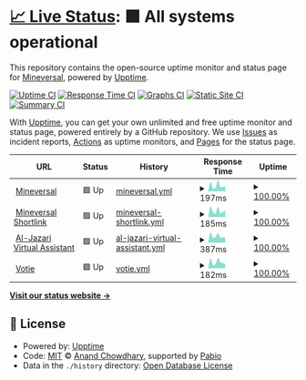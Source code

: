 # [📈 Live Status](https://status.mineversal.com): <!--live status--> **🟩 All systems operational**

This repository contains the open-source uptime monitor and status page for [Mineversal](https://mineversal.com), powered by [Upptime](https://github.com/upptime/upptime).

[![Uptime CI](https://github.com/Mineversal/Mineversal-Status/workflows/Uptime%20CI/badge.svg)](https://github.com/Mineversal/Mineversal-Status/actions?query=workflow%3A%22Uptime+CI%22)
[![Response Time CI](https://github.com/Mineversal/Mineversal-Status/workflows/Response%20Time%20CI/badge.svg)](https://github.com/Mineversal/Mineversal-Status/actions?query=workflow%3A%22Response+Time+CI%22)
[![Graphs CI](https://github.com/Mineversal/Mineversal-Status/workflows/Graphs%20CI/badge.svg)](https://github.com/Mineversal/Mineversal-Status/actions?query=workflow%3A%22Graphs+CI%22)
[![Static Site CI](https://github.com/Mineversal/Mineversal-Status/workflows/Static%20Site%20CI/badge.svg)](https://github.com/Mineversal/Mineversal-Status/actions?query=workflow%3A%22Static+Site+CI%22)
[![Summary CI](https://github.com/Mineversal/Mineversal-Status/workflows/Summary%20CI/badge.svg)](https://github.com/Mineversal/Mineversal-Status/actions?query=workflow%3A%22Summary+CI%22)

With [Upptime](https://upptime.js.org), you can get your own unlimited and free uptime monitor and status page, powered entirely by a GitHub repository. We use [Issues](https://github.com/Mineversal/Mineversal-Status/issues) as incident reports, [Actions](https://github.com/Mineversal/Mineversal-Status/actions) as uptime monitors, and [Pages](https://status.mineversal.com) for the status page.

<!--start: status pages-->
<!-- This summary is generated by Upptime (https://github.com/upptime/upptime) -->
<!-- Do not edit this manually, your changes will be overwritten -->
<!-- prettier-ignore -->
| URL | Status | History | Response Time | Uptime |
| --- | ------ | ------- | ------------- | ------ |
| <img alt="" src="https://icons.duckduckgo.com/ip3/mineversal.com.ico" height="13"> [Mineversal](https://mineversal.com) | 🟩 Up | [mineversal.yml](https://github.com/Mineversal/Mineversal-Status/commits/HEAD/history/mineversal.yml) | <details><summary><img alt="Response time graph" src="./graphs/mineversal/response-time-week.png" height="20"> 197ms</summary><br><a href="https://status.mineversal.com/history/mineversal"><img alt="Response time 162" src="https://img.shields.io/endpoint?url=https%3A%2F%2Fraw.githubusercontent.com%2FMineversal%2FMineversal-Status%2FHEAD%2Fapi%2Fmineversal%2Fresponse-time.json"></a><br><a href="https://status.mineversal.com/history/mineversal"><img alt="24-hour response time 162" src="https://img.shields.io/endpoint?url=https%3A%2F%2Fraw.githubusercontent.com%2FMineversal%2FMineversal-Status%2FHEAD%2Fapi%2Fmineversal%2Fresponse-time-day.json"></a><br><a href="https://status.mineversal.com/history/mineversal"><img alt="7-day response time 197" src="https://img.shields.io/endpoint?url=https%3A%2F%2Fraw.githubusercontent.com%2FMineversal%2FMineversal-Status%2FHEAD%2Fapi%2Fmineversal%2Fresponse-time-week.json"></a><br><a href="https://status.mineversal.com/history/mineversal"><img alt="30-day response time 167" src="https://img.shields.io/endpoint?url=https%3A%2F%2Fraw.githubusercontent.com%2FMineversal%2FMineversal-Status%2FHEAD%2Fapi%2Fmineversal%2Fresponse-time-month.json"></a><br><a href="https://status.mineversal.com/history/mineversal"><img alt="1-year response time 162" src="https://img.shields.io/endpoint?url=https%3A%2F%2Fraw.githubusercontent.com%2FMineversal%2FMineversal-Status%2FHEAD%2Fapi%2Fmineversal%2Fresponse-time-year.json"></a></details> | <details><summary><a href="https://status.mineversal.com/history/mineversal">100.00%</a></summary><a href="https://status.mineversal.com/history/mineversal"><img alt="All-time uptime 100.00%" src="https://img.shields.io/endpoint?url=https%3A%2F%2Fraw.githubusercontent.com%2FMineversal%2FMineversal-Status%2FHEAD%2Fapi%2Fmineversal%2Fuptime.json"></a><br><a href="https://status.mineversal.com/history/mineversal"><img alt="24-hour uptime 100.00%" src="https://img.shields.io/endpoint?url=https%3A%2F%2Fraw.githubusercontent.com%2FMineversal%2FMineversal-Status%2FHEAD%2Fapi%2Fmineversal%2Fuptime-day.json"></a><br><a href="https://status.mineversal.com/history/mineversal"><img alt="7-day uptime 100.00%" src="https://img.shields.io/endpoint?url=https%3A%2F%2Fraw.githubusercontent.com%2FMineversal%2FMineversal-Status%2FHEAD%2Fapi%2Fmineversal%2Fuptime-week.json"></a><br><a href="https://status.mineversal.com/history/mineversal"><img alt="30-day uptime 100.00%" src="https://img.shields.io/endpoint?url=https%3A%2F%2Fraw.githubusercontent.com%2FMineversal%2FMineversal-Status%2FHEAD%2Fapi%2Fmineversal%2Fuptime-month.json"></a><br><a href="https://status.mineversal.com/history/mineversal"><img alt="1-year uptime 100.00%" src="https://img.shields.io/endpoint?url=https%3A%2F%2Fraw.githubusercontent.com%2FMineversal%2FMineversal-Status%2FHEAD%2Fapi%2Fmineversal%2Fuptime-year.json"></a></details>
| <img alt="" src="https://icons.duckduckgo.com/ip3/mineversal.org.ico" height="13"> [Mineversal Shortlink](https://mineversal.org) | 🟩 Up | [mineversal-shortlink.yml](https://github.com/Mineversal/Mineversal-Status/commits/HEAD/history/mineversal-shortlink.yml) | <details><summary><img alt="Response time graph" src="./graphs/mineversal-shortlink/response-time-week.png" height="20"> 185ms</summary><br><a href="https://status.mineversal.com/history/mineversal-shortlink"><img alt="Response time 253" src="https://img.shields.io/endpoint?url=https%3A%2F%2Fraw.githubusercontent.com%2FMineversal%2FMineversal-Status%2FHEAD%2Fapi%2Fmineversal-shortlink%2Fresponse-time.json"></a><br><a href="https://status.mineversal.com/history/mineversal-shortlink"><img alt="24-hour response time 174" src="https://img.shields.io/endpoint?url=https%3A%2F%2Fraw.githubusercontent.com%2FMineversal%2FMineversal-Status%2FHEAD%2Fapi%2Fmineversal-shortlink%2Fresponse-time-day.json"></a><br><a href="https://status.mineversal.com/history/mineversal-shortlink"><img alt="7-day response time 185" src="https://img.shields.io/endpoint?url=https%3A%2F%2Fraw.githubusercontent.com%2FMineversal%2FMineversal-Status%2FHEAD%2Fapi%2Fmineversal-shortlink%2Fresponse-time-week.json"></a><br><a href="https://status.mineversal.com/history/mineversal-shortlink"><img alt="30-day response time 239" src="https://img.shields.io/endpoint?url=https%3A%2F%2Fraw.githubusercontent.com%2FMineversal%2FMineversal-Status%2FHEAD%2Fapi%2Fmineversal-shortlink%2Fresponse-time-month.json"></a><br><a href="https://status.mineversal.com/history/mineversal-shortlink"><img alt="1-year response time 253" src="https://img.shields.io/endpoint?url=https%3A%2F%2Fraw.githubusercontent.com%2FMineversal%2FMineversal-Status%2FHEAD%2Fapi%2Fmineversal-shortlink%2Fresponse-time-year.json"></a></details> | <details><summary><a href="https://status.mineversal.com/history/mineversal-shortlink">100.00%</a></summary><a href="https://status.mineversal.com/history/mineversal-shortlink"><img alt="All-time uptime 100.00%" src="https://img.shields.io/endpoint?url=https%3A%2F%2Fraw.githubusercontent.com%2FMineversal%2FMineversal-Status%2FHEAD%2Fapi%2Fmineversal-shortlink%2Fuptime.json"></a><br><a href="https://status.mineversal.com/history/mineversal-shortlink"><img alt="24-hour uptime 100.00%" src="https://img.shields.io/endpoint?url=https%3A%2F%2Fraw.githubusercontent.com%2FMineversal%2FMineversal-Status%2FHEAD%2Fapi%2Fmineversal-shortlink%2Fuptime-day.json"></a><br><a href="https://status.mineversal.com/history/mineversal-shortlink"><img alt="7-day uptime 100.00%" src="https://img.shields.io/endpoint?url=https%3A%2F%2Fraw.githubusercontent.com%2FMineversal%2FMineversal-Status%2FHEAD%2Fapi%2Fmineversal-shortlink%2Fuptime-week.json"></a><br><a href="https://status.mineversal.com/history/mineversal-shortlink"><img alt="30-day uptime 100.00%" src="https://img.shields.io/endpoint?url=https%3A%2F%2Fraw.githubusercontent.com%2FMineversal%2FMineversal-Status%2FHEAD%2Fapi%2Fmineversal-shortlink%2Fuptime-month.json"></a><br><a href="https://status.mineversal.com/history/mineversal-shortlink"><img alt="1-year uptime 100.00%" src="https://img.shields.io/endpoint?url=https%3A%2F%2Fraw.githubusercontent.com%2FMineversal%2FMineversal-Status%2FHEAD%2Fapi%2Fmineversal-shortlink%2Fuptime-year.json"></a></details>
| <img alt="" src="https://icons.duckduckgo.com/ip3/mineversal.net.ico" height="13"> [Al-Jazari Virtual Assistant](https://mineversal.net) | 🟩 Up | [al-jazari-virtual-assistant.yml](https://github.com/Mineversal/Mineversal-Status/commits/HEAD/history/al-jazari-virtual-assistant.yml) | <details><summary><img alt="Response time graph" src="./graphs/al-jazari-virtual-assistant/response-time-week.png" height="20"> 387ms</summary><br><a href="https://status.mineversal.com/history/al-jazari-virtual-assistant"><img alt="Response time 315" src="https://img.shields.io/endpoint?url=https%3A%2F%2Fraw.githubusercontent.com%2FMineversal%2FMineversal-Status%2FHEAD%2Fapi%2Fal-jazari-virtual-assistant%2Fresponse-time.json"></a><br><a href="https://status.mineversal.com/history/al-jazari-virtual-assistant"><img alt="24-hour response time 305" src="https://img.shields.io/endpoint?url=https%3A%2F%2Fraw.githubusercontent.com%2FMineversal%2FMineversal-Status%2FHEAD%2Fapi%2Fal-jazari-virtual-assistant%2Fresponse-time-day.json"></a><br><a href="https://status.mineversal.com/history/al-jazari-virtual-assistant"><img alt="7-day response time 387" src="https://img.shields.io/endpoint?url=https%3A%2F%2Fraw.githubusercontent.com%2FMineversal%2FMineversal-Status%2FHEAD%2Fapi%2Fal-jazari-virtual-assistant%2Fresponse-time-week.json"></a><br><a href="https://status.mineversal.com/history/al-jazari-virtual-assistant"><img alt="30-day response time 327" src="https://img.shields.io/endpoint?url=https%3A%2F%2Fraw.githubusercontent.com%2FMineversal%2FMineversal-Status%2FHEAD%2Fapi%2Fal-jazari-virtual-assistant%2Fresponse-time-month.json"></a><br><a href="https://status.mineversal.com/history/al-jazari-virtual-assistant"><img alt="1-year response time 315" src="https://img.shields.io/endpoint?url=https%3A%2F%2Fraw.githubusercontent.com%2FMineversal%2FMineversal-Status%2FHEAD%2Fapi%2Fal-jazari-virtual-assistant%2Fresponse-time-year.json"></a></details> | <details><summary><a href="https://status.mineversal.com/history/al-jazari-virtual-assistant">100.00%</a></summary><a href="https://status.mineversal.com/history/al-jazari-virtual-assistant"><img alt="All-time uptime 100.00%" src="https://img.shields.io/endpoint?url=https%3A%2F%2Fraw.githubusercontent.com%2FMineversal%2FMineversal-Status%2FHEAD%2Fapi%2Fal-jazari-virtual-assistant%2Fuptime.json"></a><br><a href="https://status.mineversal.com/history/al-jazari-virtual-assistant"><img alt="24-hour uptime 100.00%" src="https://img.shields.io/endpoint?url=https%3A%2F%2Fraw.githubusercontent.com%2FMineversal%2FMineversal-Status%2FHEAD%2Fapi%2Fal-jazari-virtual-assistant%2Fuptime-day.json"></a><br><a href="https://status.mineversal.com/history/al-jazari-virtual-assistant"><img alt="7-day uptime 100.00%" src="https://img.shields.io/endpoint?url=https%3A%2F%2Fraw.githubusercontent.com%2FMineversal%2FMineversal-Status%2FHEAD%2Fapi%2Fal-jazari-virtual-assistant%2Fuptime-week.json"></a><br><a href="https://status.mineversal.com/history/al-jazari-virtual-assistant"><img alt="30-day uptime 100.00%" src="https://img.shields.io/endpoint?url=https%3A%2F%2Fraw.githubusercontent.com%2FMineversal%2FMineversal-Status%2FHEAD%2Fapi%2Fal-jazari-virtual-assistant%2Fuptime-month.json"></a><br><a href="https://status.mineversal.com/history/al-jazari-virtual-assistant"><img alt="1-year uptime 100.00%" src="https://img.shields.io/endpoint?url=https%3A%2F%2Fraw.githubusercontent.com%2FMineversal%2FMineversal-Status%2FHEAD%2Fapi%2Fal-jazari-virtual-assistant%2Fuptime-year.json"></a></details>
| <img alt="" src="https://icons.duckduckgo.com/ip3/votie.mineversal.com.ico" height="13"> [Votie](https://votie.mineversal.com) | 🟩 Up | [votie.yml](https://github.com/Mineversal/Mineversal-Status/commits/HEAD/history/votie.yml) | <details><summary><img alt="Response time graph" src="./graphs/votie/response-time-week.png" height="20"> 182ms</summary><br><a href="https://status.mineversal.com/history/votie"><img alt="Response time 118" src="https://img.shields.io/endpoint?url=https%3A%2F%2Fraw.githubusercontent.com%2FMineversal%2FMineversal-Status%2FHEAD%2Fapi%2Fvotie%2Fresponse-time.json"></a><br><a href="https://status.mineversal.com/history/votie"><img alt="24-hour response time 123" src="https://img.shields.io/endpoint?url=https%3A%2F%2Fraw.githubusercontent.com%2FMineversal%2FMineversal-Status%2FHEAD%2Fapi%2Fvotie%2Fresponse-time-day.json"></a><br><a href="https://status.mineversal.com/history/votie"><img alt="7-day response time 182" src="https://img.shields.io/endpoint?url=https%3A%2F%2Fraw.githubusercontent.com%2FMineversal%2FMineversal-Status%2FHEAD%2Fapi%2Fvotie%2Fresponse-time-week.json"></a><br><a href="https://status.mineversal.com/history/votie"><img alt="30-day response time 138" src="https://img.shields.io/endpoint?url=https%3A%2F%2Fraw.githubusercontent.com%2FMineversal%2FMineversal-Status%2FHEAD%2Fapi%2Fvotie%2Fresponse-time-month.json"></a><br><a href="https://status.mineversal.com/history/votie"><img alt="1-year response time 118" src="https://img.shields.io/endpoint?url=https%3A%2F%2Fraw.githubusercontent.com%2FMineversal%2FMineversal-Status%2FHEAD%2Fapi%2Fvotie%2Fresponse-time-year.json"></a></details> | <details><summary><a href="https://status.mineversal.com/history/votie">100.00%</a></summary><a href="https://status.mineversal.com/history/votie"><img alt="All-time uptime 100.00%" src="https://img.shields.io/endpoint?url=https%3A%2F%2Fraw.githubusercontent.com%2FMineversal%2FMineversal-Status%2FHEAD%2Fapi%2Fvotie%2Fuptime.json"></a><br><a href="https://status.mineversal.com/history/votie"><img alt="24-hour uptime 100.00%" src="https://img.shields.io/endpoint?url=https%3A%2F%2Fraw.githubusercontent.com%2FMineversal%2FMineversal-Status%2FHEAD%2Fapi%2Fvotie%2Fuptime-day.json"></a><br><a href="https://status.mineversal.com/history/votie"><img alt="7-day uptime 100.00%" src="https://img.shields.io/endpoint?url=https%3A%2F%2Fraw.githubusercontent.com%2FMineversal%2FMineversal-Status%2FHEAD%2Fapi%2Fvotie%2Fuptime-week.json"></a><br><a href="https://status.mineversal.com/history/votie"><img alt="30-day uptime 100.00%" src="https://img.shields.io/endpoint?url=https%3A%2F%2Fraw.githubusercontent.com%2FMineversal%2FMineversal-Status%2FHEAD%2Fapi%2Fvotie%2Fuptime-month.json"></a><br><a href="https://status.mineversal.com/history/votie"><img alt="1-year uptime 100.00%" src="https://img.shields.io/endpoint?url=https%3A%2F%2Fraw.githubusercontent.com%2FMineversal%2FMineversal-Status%2FHEAD%2Fapi%2Fvotie%2Fuptime-year.json"></a></details>

<!--end: status pages-->

[**Visit our status website →**](https://status.mineversal.com)

## 📄 License

- Powered by: [Upptime](https://github.com/upptime/upptime)
- Code: [MIT](./LICENSE) © [Anand Chowdhary](https://anandchowdhary.com), supported by [Pabio](https://pabio.com)
- Data in the `./history` directory: [Open Database License](https://opendatacommons.org/licenses/odbl/1-0/)
